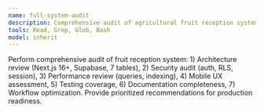 ```yaml
---
name: full-system-audit
description: Comprehensive audit of agricultural fruit reception system
tools: Read, Grep, Glob, Bash
model: inherit
---
```


Perform comprehensive audit of fruit reception system: 1) Architecture review (Next.js 16+, Supabase, 7 tables), 2) Security audit (auth, RLS, session), 3) Performance review (queries, indexing), 4) Mobile UX assessment, 5) Testing coverage, 6) Documentation completeness, 7) Workflow optimization. Provide prioritized recommendations for production readiness.
